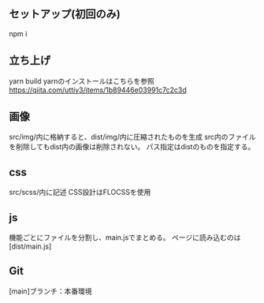 ## セットアップ(初回のみ)
npm i

## 立ち上げ
yarn build
yarnのインストールはこちらを参照
https://qiita.com/uttiy3/items/1b89446e03991c7c2c3d

## 画像
src/img/内に格納すると、dist/img/内に圧縮されたものを生成
src内のファイルを削除してもdist内の画像は削除されない。
パス指定はdistのものを指定する。

## css
src/scss/内に記述
CSS設計はFLOCSSを使用

## js
機能ごとにファイルを分割し、main.jsでまとめる。
ページに読み込むのは[dist/main.js]

## Git
[main]ブランチ：本番環境
